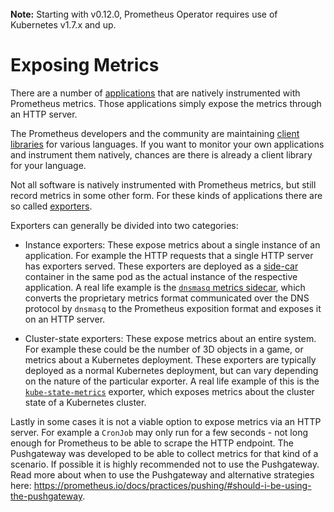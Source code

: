 <br>
<div class="alert alert-info" role="alert">
    <i class="fa fa-exclamation-triangle"></i><b> Note:</b> Starting with v0.12.0, Prometheus Operator requires use of Kubernetes v1.7.x and up.
</div>

# Exposing Metrics

There are a number of [applications](https://prometheus.io/docs/instrumenting/exporters/#directly-instrumented-software) that are natively instrumented with Prometheus metrics. Those applications simply expose the metrics through an HTTP server.

The Prometheus developers and the community are maintaining [client libraries](https://prometheus.io/docs/instrumenting/clientlibs/#client-libraries) for various languages. If you want to monitor your own applications and instrument them natively, chances are there is already a client library for your language.

Not all software is natively instrumented with Prometheus metrics, but still record metrics in some other form. For these kinds of applications there are so called [exporters](https://prometheus.io/docs/instrumenting/exporters/#third-party-exporters).

Exporters can generally be divided into two categories:

* Instance exporters: These expose metrics about a single instance of an application. For example the HTTP requests that a single HTTP server has exporters served. These exporters are deployed as a [side-car](http://blog.kubernetes.io/2015/06/the-distributed-system-toolkit-patterns.html) container in the same pod as the actual instance of the respective application.  A real life example is the [`dnsmasq` metrics sidecar](https://github.com/kubernetes/dns/blob/master/docs/sidecar/README.md), which converts the proprietary metrics format communicated over the DNS protocol by `dnsmasq` to the Prometheus exposition format and exposes it on an HTTP server.

* Cluster-state exporters: These expose metrics about an entire system. For example these could be the number of 3D objects in a game, or metrics about a Kubernetes deployment. These exporters are typically deployed as a normal Kubernetes deployment, but can vary depending on the nature of the particular exporter. A real life example of this is the [`kube-state-metrics`](https://github.com/kubernetes/kube-state-metrics) exporter, which exposes metrics about the cluster state of a Kubernetes cluster.

Lastly in some cases it is not a viable option to expose metrics via an HTTP server. For example a `CronJob` may only run for a few seconds - not long enough for Prometheus to be able to scrape the HTTP endpoint. The Pushgateway was developed to be able to collect metrics for that kind of a scenario. If possible it is highly recommended not to use the Pushgateway. Read more about when to use the Pushgateway and alternative strategies here: https://prometheus.io/docs/practices/pushing/#should-i-be-using-the-pushgateway.
